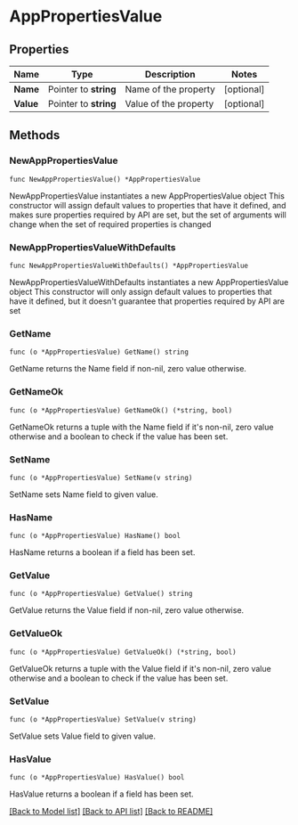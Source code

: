 # AppPropertiesValue

## Properties

Name | Type | Description | Notes
------------ | ------------- | ------------- | -------------
**Name** | Pointer to **string** | Name of the property | [optional] 
**Value** | Pointer to **string** | Value of the property | [optional] 

## Methods

### NewAppPropertiesValue

`func NewAppPropertiesValue() *AppPropertiesValue`

NewAppPropertiesValue instantiates a new AppPropertiesValue object
This constructor will assign default values to properties that have it defined,
and makes sure properties required by API are set, but the set of arguments
will change when the set of required properties is changed

### NewAppPropertiesValueWithDefaults

`func NewAppPropertiesValueWithDefaults() *AppPropertiesValue`

NewAppPropertiesValueWithDefaults instantiates a new AppPropertiesValue object
This constructor will only assign default values to properties that have it defined,
but it doesn't guarantee that properties required by API are set

### GetName

`func (o *AppPropertiesValue) GetName() string`

GetName returns the Name field if non-nil, zero value otherwise.

### GetNameOk

`func (o *AppPropertiesValue) GetNameOk() (*string, bool)`

GetNameOk returns a tuple with the Name field if it's non-nil, zero value otherwise
and a boolean to check if the value has been set.

### SetName

`func (o *AppPropertiesValue) SetName(v string)`

SetName sets Name field to given value.

### HasName

`func (o *AppPropertiesValue) HasName() bool`

HasName returns a boolean if a field has been set.

### GetValue

`func (o *AppPropertiesValue) GetValue() string`

GetValue returns the Value field if non-nil, zero value otherwise.

### GetValueOk

`func (o *AppPropertiesValue) GetValueOk() (*string, bool)`

GetValueOk returns a tuple with the Value field if it's non-nil, zero value otherwise
and a boolean to check if the value has been set.

### SetValue

`func (o *AppPropertiesValue) SetValue(v string)`

SetValue sets Value field to given value.

### HasValue

`func (o *AppPropertiesValue) HasValue() bool`

HasValue returns a boolean if a field has been set.


[[Back to Model list]](../README.md#documentation-for-models) [[Back to API list]](../README.md#documentation-for-api-endpoints) [[Back to README]](../README.md)


